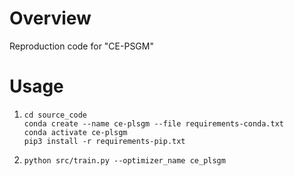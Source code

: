 # Overview
Reproduction code for "CE-PSGM"

# Usage
1. ```
   cd source_code
   conda create --name ce-plsgm --file requirements-conda.txt
   conda activate ce-plsgm
   pip3 install -r requirements-pip.txt
   ```
2. `python src/train.py --optimizer_name ce_plsgm`
